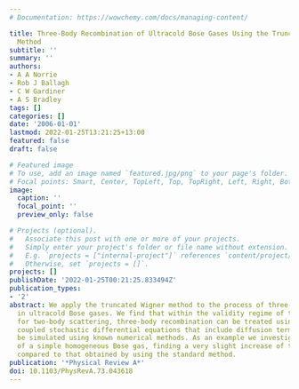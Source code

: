 ```yaml
---
# Documentation: https://wowchemy.com/docs/managing-content/

title: Three-Body Recombination of Ultracold Bose Gases Using the Truncated Wigner
  Method
subtitle: ''
summary: ''
authors:
- A A Norrie
- Rob J Ballagh
- C W Gardiner
- A S Bradley
tags: []
categories: []
date: '2006-01-01'
lastmod: 2022-01-25T13:21:25+13:00
featured: false
draft: false

# Featured image
# To use, add an image named `featured.jpg/png` to your page's folder.
# Focal points: Smart, Center, TopLeft, Top, TopRight, Left, Right, BottomLeft, Bottom, BottomRight.
image:
  caption: ''
  focal_point: ''
  preview_only: false

# Projects (optional).
#   Associate this post with one or more of your projects.
#   Simply enter your project's folder or file name without extension.
#   E.g. `projects = ["internal-project"]` references `content/project/deep-learning/index.md`.
#   Otherwise, set `projects = []`.
projects: []
publishDate: '2022-01-25T00:21:25.833494Z'
publication_types:
- '2'
abstract: We apply the truncated Wigner method to the process of three-body recombination
  in ultracold Bose gases. We find that within the validity regime of the Wigner truncation
  for two-body scattering, three-body recombination can be treated using a set of
  coupled stochastic differential equations that include diffusion terms, and can
  be simulated using known numerical methods. As an example we investigate the behavior
  of a simple homogeneous Bose gas, finding a very slight increase of the loss rate
  compared to that obtained by using the standard method.
publication: '*Physical Review A*'
doi: 10.1103/PhysRevA.73.043618
---
```

